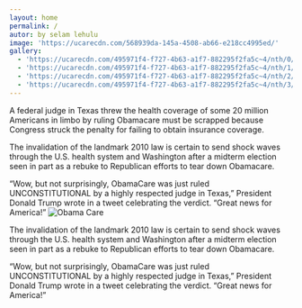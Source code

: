 ```yaml
---
layout: home
permalink: /
autor: by selam lehulu
image: 'https://ucarecdn.com/568939da-145a-4508-ab66-e218cc4995ed/'
gallery:
  - 'https://ucarecdn.com/495971f4-f727-4b63-a1f7-882295f2fa5c~4/nth/0/'
  - 'https://ucarecdn.com/495971f4-f727-4b63-a1f7-882295f2fa5c~4/nth/1/'
  - 'https://ucarecdn.com/495971f4-f727-4b63-a1f7-882295f2fa5c~4/nth/2/'
  - 'https://ucarecdn.com/495971f4-f727-4b63-a1f7-882295f2fa5c~4/nth/3/'
---
```


A federal judge in Texas threw the health coverage of some 20 million Americans in limbo by ruling Obamacare must be scrapped because Congress struck the penalty for failing to obtain insurance coverage.

The invalidation of the landmark 2010 law is certain to send shock waves through the U.S. health system and Washington after a midterm election seen in part as a rebuke to Republican efforts to tear down Obamacare.

“Wow, but not surprisingly, ObamaCare was just ruled UNCONSTITUTIONAL by a highly respected judge in Texas,” President Donald Trump wrote in a tweet celebrating the verdict. “Great news for America!”
![Obama Care](https://ucarecdn.com/3ef5eb24-4ad1-44ca-890d-39d4b24632ed/ "Health")

The invalidation of the landmark 2010 law is certain to send shock waves through the U.S. health system and Washington after a midterm election seen in part as a rebuke to Republican efforts to tear down Obamacare.

“Wow, but not surprisingly, ObamaCare was just ruled UNCONSTITUTIONAL by a highly respected judge in Texas,” President Donald Trump wrote in a tweet celebrating the verdict. “Great news for America!”